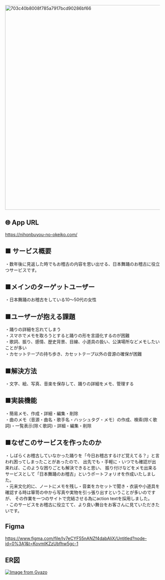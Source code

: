 <img width="667" alt="703c40b8008f785a7917bcd90286bf66" src="https://user-images.githubusercontent.com/92352459/221331929-945c52ab-e336-49a7-9d66-65d88bd7ed38.png">

## 🌐 App URL
https://nihonbuyou-no-okeiko.com/

## ■ サービス概要 
・数年後に見返した時でもお稽古の内容を思い出せる、日本舞踊のお稽古に役立つサービスです。

## ■メインのターゲットユーザー 
・日本舞踊のお稽古をしている10〜50代の女性

## ■ユーザーが抱える課題 
・踊りの詳細を忘れてしまう <br>
・スマホでメモを取ろうとすると踊りの形を言語化するのが困難<br>
・歌詞、振り、感情、歴史背景、目線、小道具の扱い、公演場所などメモしたいことが多い<br>
・カセットテープの持ち歩き、カセットテープ以外の音源の確保が困難<br>

## ■解決方法 
・文字、絵、写真、音楽を保存して、踊りの詳細をメモ、管理する

## ■実装機能
・簡易メモ、作成・詳細・編集・削除<br>
・曲のメモ（音源・曲名・歌手名・ハッシュタグ・メモ）の作成、検索(除く歌詞)・一覧表示(除く歌詞)・詳細・編集・削除


## ■なぜこのサービスを作ったのか 
・しばらくお稽古していなかった踊りを「今日お稽古するけど覚えてる？」と言われ困ってしまったことがあったので、
  出先でも・手軽に・いつでも確認が出来れば、このような困りごとも解決できると思い、
  振り付けなどをメモ出来るサービスとして「日本舞踊のお稽古」というポートフォリオを作成いたしました。<br>
・元来文化的に、ノートにメモを残し・音楽をカセットで聞き・衣装や小道具を確認する時は箪笥の中から写真や実物を引っ張り出すということが多いのですが、
  その作業を一つのサイトで完結させる為にaction textを採用しました。<br>
・このサービスをお稽古に役立てて、より良い舞台をお客さんに見ていただきたいです。


## Figma 
https://www.figma.com/file/Iv7eCYF55nANZf4dabAliX/Untitled?node-id=0%3A1&t=KovmIKZzUbfhw5gc-1

## ER図
[![Image from Gyazo](https://i.gyazo.com/c8ab8aba275ab506395d2afdc3164d80.png)](https://gyazo.com/c8ab8aba275ab506395d2afdc3164d80)
